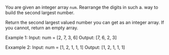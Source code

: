 You are given an integer array `num`.  Rearrange the digits in such a. way to build the second largest number.

Return the second largest valued number you can get as an integer array.  If you cannot, return an empty array.

Example 1:
  Input: num = [2, 7, 3, 6]
  Output: [7, 6, 2, 3]

Exxample 2:
  Input: num = [1, 2, 1, 1, 1]
  Output: [1, 2, 1, 1, 1]

